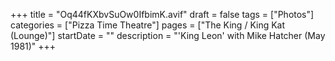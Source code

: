+++
title = "Oq44fKXbvSuOw0IfbimK.avif"
draft = false
tags = ["Photos"]
categories = ["Pizza Time Theatre"]
pages = ["The King / King Kat (Lounge)"]
startDate = ""
description = "'King Leon' with Mike Hatcher (May 1981)"
+++

